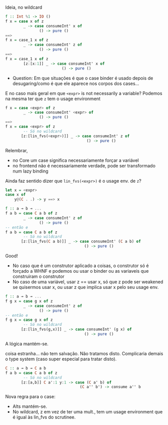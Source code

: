 
Ideia, no wildcard 
```haskell
f :: Int %1 -> IO ()
f x = case x of z
        _ -> case consumeInt' x of
               () -> pure ()
==>
f x = case_1 x of z
        _ -> case consumeInt' z of
               () -> pure ()
==>
f x = case_1 x of z
        [z:[x:1]] _ -> case consumeInt' x of
                         () -> pure ()
```

* Question: Em que situações é que o case binder é usado depois de
    desugaring/como é que ele aparece nos corpos dos cases...


E no caso mais geral em que `<expr>` is not necessarily a variable?
Podemos na mesma ter que `z` tem o usage environment
```haskell
f x = case <expr> of z
        _ -> case consumeInt' <expr> of
               () -> pure ()
==>
f x = case <expr> of z
        -- Só no wildcard
       [z:[lin_fvs(<expr>)]] _ -> case consumeInt' z of
                                    () -> pure ()
```

Relembrar,
* no Core um case significa necessariamente forçar a variável
* no frontend não é necessariamente verdade, pode ser transformado num lazy
    binding

Ainda faz sentido dizer que `lin_fvs(<expr>)` é o usage env. de `z`?

```haskell
let x = <expr>
case x of
    y@(C . .) -> y ==> x
```


```haskell
f :: a ⊸ b ⊸ ...
f a b = case C a b of z
        _ -> case consumeInt' z of
               () -> pure ()
-- então e
f a b = case C a b of z
        -- Só no wildcard
       [z:[lin_fvs(C a b)]] _ -> case consumeInt' (C a b) of
                                   () -> pure ()
```
Good!
* No caso que é um construtor aplicado a coisas, o construtor só é forçado a
    WHNF e podemos ou usar o binder ou as variaveis que construiram o construtor
* No caso de uma variável, usar z == usar x, só que z pode ser weakened se
    quisermos usar x, ou usar z que implica usar x pelo seu usage env.

```haskell
f :: a ⊸ b ⊸ ...
f g x = case g x of z
        _ -> case consumeInt' z of
               () -> pure ()
-- então e
f g x = case g x of z
        -- Só no wildcard
       [z:[lin_fvs(g,x)]] _ -> case consumeInt' (g x) of
                                   () -> pure ()
```
A lógica mantém-se.

coisa estranha... não tem salvação. Não tratamos disto. Complicaria demais o
type system (caso super especial para tratar disto).
```haskell
C :: a ⊸ b ⊸ C a b
f a b = case C a b of z
        -- Só no wildcard
       [z:[a,b]] C a':1 y:1 -> case (C a' b) of
                                 (C a'' b') -> consume a'' b
```

Nova regra para o case:
* Alts mantém-se.
* No wildcard, z em vez de ter uma mult., tem um usage environment que é igual
    às lin_fvs do scrutinee.



